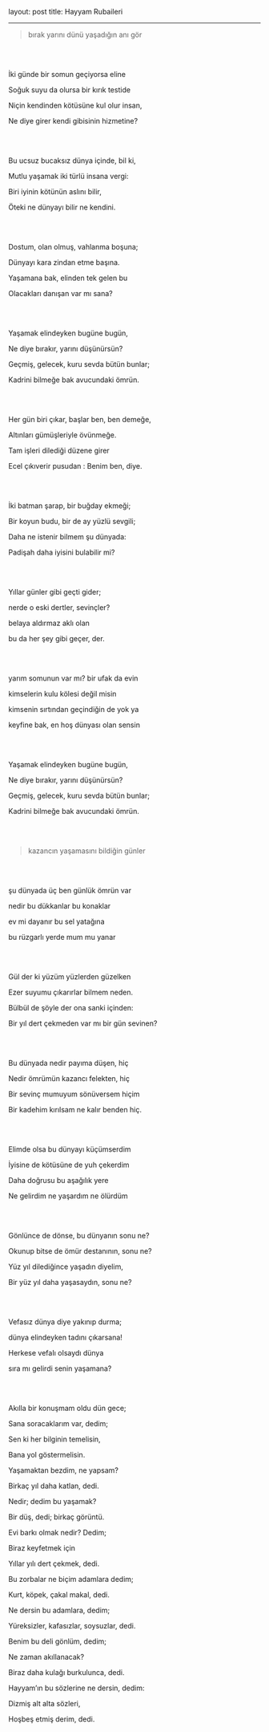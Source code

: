 
layout: post
title: Hayyam Rubaileri 

--- 

> bırak yarını dünü yaşadığın anı gör

<br />
<br />


İki günde bir somun geçiyorsa eline 

Soğuk suyu da olursa bir kırık testide 

Niçin kendinden kötüsüne kul olur insan, 

Ne diye girer kendi gibisinin hizmetine?



<br />
<br />




Bu ucsuz bucaksız dünya içinde, bil ki,

Mutlu yaşamak iki türlü insana vergi:

Biri iyinin kötünün aslını bilir,

Öteki ne dünyayı bilir ne kendini.





<br />
<br />




Dostum, olan olmuş, vahlanma boşuna;

Dünyayı kara zindan etme başına.

Yaşamana bak, elinden tek gelen bu

Olacakları danışan var mı sana?



<br />
<br />






Yaşamak elindeyken bugüne bugün, 

Ne diye bırakır, yarını düşünürsün?

Geçmiş, gelecek, kuru sevda bütün bunlar; 

Kadrini bilmeğe bak avucundaki ömrün.



<br />
<br />




Her gün biri çıkar, başlar ben, ben demeğe,

Altınları gümüşleriyle övünmeğe. 

Tam işleri dilediği düzene girer

Ecel çıkıverir pusudan : Benim ben, diye.





<br />
<br />




İki batman şarap, bir buğday ekmeği; 

Bir koyun budu, bir de ay yüzlü sevgili; 

Daha ne istenir bilmem şu dünyada:

Padişah daha iyisini bulabilir mi? 



<br />
<br />




Yıllar günler gibi geçti gider; 

nerde o eski dertler, sevinçler? 

belaya aldırmaz aklı olan

bu da her şey gibi geçer, der.



<br />
<br />




yarım somunun var mı? bir ufak da evin

kimselerin kulu kölesi değil misin

kimsenin sırtından geçindiğin de yok ya

keyfine bak, en hoş dünyası olan sensin



<br />
<br />



Yaşamak elindeyken bugüne bugün, 

Ne diye bırakır, yarını düşünürsün?

Geçmiş, gelecek, kuru sevda bütün bunlar; 

Kadrini bilmeğe bak avucundaki ömrün.



<br />
<br />



> kazancın yaşamasını bildiğin günler


<br />
<br />


şu dünyada üç ben günlük ömrün var

nedir bu dükkanlar bu konaklar

ev mi dayanır bu sel yatağına

bu rüzgarlı yerde mum mu yanar



<br />
<br />






Gül der ki yüzüm yüzlerden güzelken 

Ezer suyumu çıkarırlar bilmem neden. 

Bülbül de şöyle der ona sanki içinden: 

Bir yıl dert çekmeden var mı bir gün sevinen?


<br />
<br />




Bu dünyada nedir payıma düşen, hiç

Nedir ömrümün kazancı felekten, hiç

Bir sevinç mumuyum sönüversem hiçim

Bir kadehim kırılsam ne kalır benden hiç.

<br />
<br />




Elimde olsa bu dünyayı küçümserdim

İyisine de kötüsüne de yuh çekerdim 

Daha doğrusu bu aşağılık yere 

Ne gelirdim ne yaşardım ne ölürdüm



<br />
<br />




Gönlünce de dönse, bu dünyanın sonu ne? 

Okunup bitse de ömür destanının, sonu ne? 

Yüz yıl dilediğince yaşadın diyelim, 

Bir yüz yıl daha yaşasaydın, sonu ne?



<br />
<br />




Vefasız dünya diye yakınıp durma; 

dünya elindeyken tadını çıkarsana! 

Herkese vefaIı oIsaydı dünya 

sıra mı geIirdi senin yaşamana?



<br />
<br />






Akılla bir konuşmam oldu dün gece;

Sana soracaklarım var, dedim;

Sen ki her bilginin temelisin,

Bana yol göstermelisin.

Yaşamaktan bezdim, ne yapsam?

Birkaç yıl daha katlan, dedi.



Nedir; dedim bu yaşamak?

Bir düş, dedi; birkaç görüntü.

Evi barkı olmak nedir? Dedim;

Biraz keyfetmek için

Yıllar yılı dert çekmek, dedi.

Bu zorbalar ne biçim adamlara dedim;

Kurt, köpek, çakal makal, dedi.

Ne dersin bu adamlara, dedim;

Yüreksizler, kafasızlar, soysuzlar, dedi.

Benim bu deli gönlüm, dedim;

Ne zaman akıllanacak?

Biraz daha kulağı burkulunca, dedi.

Hayyam’ın bu sözlerine ne dersin, dedim:

Dizmiş alt alta sözleri,

Hoşbeş etmiş derim, dedi.
